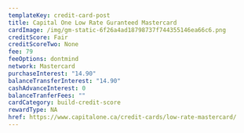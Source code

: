 ```yaml
---
templateKey: credit-card-post
title: Capital One Low Rate Guranteed Mastercard
cardImage: /img/gm-static-6f26a4ad18798737f744355146ea66c6.png
creditScore: Fair
creditScoreTwo: None
fee: 79
feeOptions: dontmind
network: Mastercard
purchaseInterest: "14.90"
balanceTransferInterest: "14.90"
cashAdvanceInterest: 0
balanceTranferFees: ""
cardCategory: build-credit-score
rewardType: NA
href: https://www.capitalone.ca/credit-cards/low-rate-mastercard/
---
```

